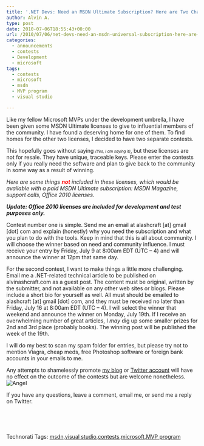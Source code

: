 ```yaml
---
title: '.NET Devs: Need an MSDN Ultimate Subscription? Here are Two Chances to Win One'
author: Alvin A.
type: post
date: 2010-07-06T18:55:43+00:00
url: /2010/07/06/net-devs-need-an-msdn-universal-subscription-here-are-two-chances-to-win-one/
categories:
  - announcements
  - contests
  - Development
  - microsoft
tags:
  - contests
  - microsoft
  - msdn
  - MVP program
  - visual studio

---
```

Like my fellow Microsoft MVPs under the development umbrella, I have been given some MSDN Ultimate licenses to give to influential members of the community. I have found a deserving home for one of them. To find homes for the other two licenses, I decided to have two separate contests.

This hopefully goes without saying _<font size="1">(Yes, I am saying it)</font>_, but these licenses are not for resale. They have unique, traceable keys. Please enter the contests only if you really need the software and plan to give back to the community in some way as a result of winning.

_Here are some things **<font color="#ff0000">not</font>** included in these licenses, which would be available with a paid MSDN Ultimate subscription: MSDN Magazine, support calls, Office 2010 licenses._

_**Update: Office 2010 licenses are included for development and test purposes only.**_

Contest number one is simple. Send me an email at alashcraft [at] gmail [dot] com and explain (honestly) why you need the subscription and what you plan to do with the tools. Keep in mind that this is all about community. I will choose the winner based on need and community influence. I must receive your entry by Friday, July 9 at 8:00am EDT (UTC &#8211; 4) and will announce the winner at 12pm that same day.

For the second contest, I want to make things a little more challenging. Email me a .NET-related technical article to be published on alvinashcraft.com as a guest post. The content must be original, written by the submitter, and not available on any other web sites or blogs. Please include a short bio for yourself as well. All must should be emailed to alashcraft [at] gmail [dot] com, and they must be received no later than Friday, July 16 at 8:00am EDT (UTC &#8211; 4). I will select the winner that weekend and announce the winner on Monday, July 19th. If I receive an overwhelming number of great articles, I _may_ dig up some smaller prizes for 2nd and 3rd place (probably books). The winning post will be published the week of the 19th.

I will do my best to scan my spam folder for entries, but please try not to mention Viagra, cheap meds, free Photoshop software or foreign bank accounts in your emails to me.

Any attempts to shamelessly promote <a href="https://morningdew-bpc6g3a0fgaxdxcu.eastus2-01.azurewebsites.net/" target="_blank">my blog</a> or <a href="http://twitter.com/alvinashcraft/" target="_blank">Twitter account</a> will have no effect on the outcome of the contests but are welcome nonetheless.&#160;<img decoding="async" style="border-bottom-style: none; border-right-style: none; border-top-style: none; border-left-style: none" class="wlEmoticon wlEmoticon-angel" alt="Angel" src="/wp-content/uploads/wlEmoticonangel.png" /> 

If you have any questions, leave a comment, email me, or send me a reply on Twitter.

&#160;

<div style="padding-bottom: 0px; margin: 0px; padding-left: 0px; padding-right: 0px; display: inline; float: none; padding-top: 0px" id="scid:C16BAC14-9A3D-4c50-9394-FBFEF7A93539:f0f65361-b7af-4311-9844-cc2196825362" class="wlWriterEditableSmartContent">
  <!--dotnetkickit-->
</div>



&#160;

<div style="padding-bottom: 0px; margin: 0px; padding-left: 0px; padding-right: 0px; display: inline; float: none; padding-top: 0px" id="scid:0767317B-992E-4b12-91E0-4F059A8CECA8:858289bd-2693-4937-bef7-f5523133eae9" class="wlWriterEditableSmartContent">
  Technorati Tags: <a href="http://technorati.com/tags/msdn" rel="tag">msdn</a>,<a href="http://technorati.com/tags/visual+studio" rel="tag">visual studio</a>,<a href="http://technorati.com/tags/contests" rel="tag">contests</a>,<a href="http://technorati.com/tags/microsoft" rel="tag">microsoft</a>,<a href="http://technorati.com/tags/MVP+program" rel="tag">MVP program</a>
</div>